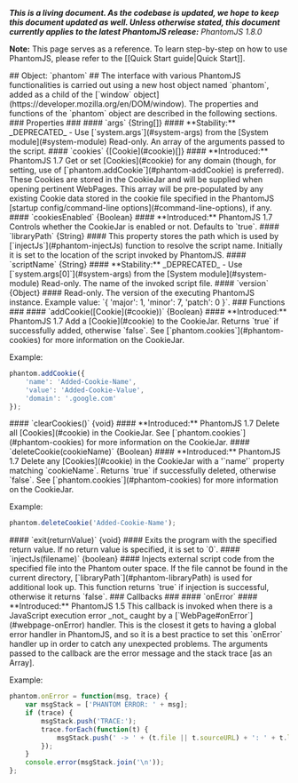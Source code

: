 _**This is a living document. As the codebase is updated, we hope to keep this document updated as well. Unless otherwise stated, this document currently applies to the latest PhantomJS release:** PhantomJS 1.8.0_

**Note:** This page serves as a reference. To learn step-by-step on how to use PhantomJS, please refer to the [[Quick Start guide|Quick Start]].

<a name="phantom" />
## Object: `phantom` ##
The interface with various PhantomJS functionalities is carried out using a new host object named `phantom`, added as a child of the [`window` object](https://developer.mozilla.org/en/DOM/window). The properties and functions of the `phantom` object are described in the following sections.

<a name="phantom-properties" />
### Properties ###

<a name="phantom-args" />
#### `args` {String[]} ####
**Stability:** _DEPRECATED_ - Use [`system.args`](#system-args) from the [System module](#system-module)  
Read-only. An array of the arguments passed to the script.

<a name="phantom-cookies" />
#### `cookies` {[Cookie](#cookie)[]} ####
**Introduced:** PhantomJS 1.7  
Get or set [Cookies](#cookie) for any domain (though, for setting, use of [`phantom.addCookie`](#phantom-addCookie) is preferred). These Cookies are stored in the CookieJar and will be supplied when opening pertinent WebPages. This array will be pre-populated by any existing Cookie data stored in the cookie file specified in the PhantomJS [startup config/command-line options](#command-line-options), if any.

<a name="phantom-cookiesEnabled" />
#### `cookiesEnabled` {Boolean} ####
**Introduced:** PhantomJS 1.7  
Controls whether the CookieJar is enabled or not.  Defaults to `true`.

<a name="phantom-libraryPath" />
#### `libraryPath` {String} ####
This property stores the path which is used by [`injectJs`](#phantom-injectJs) function to resolve the script name. Initially it is set to the location of the script invoked by PhantomJS.

<a name="phantom-scriptName" />
#### `scriptName` {String} ####
**Stability:** _DEPRECATED_ - Use [`system.args[0]`](#system-args) from the [System module](#system-module)  
Read-only. The name of the invoked script file.

<a name="phantom-version" />
#### `version` {Object} ####
Read-only. The version of the executing PhantomJS instance. Example value: `{ 'major': 1, 'minor': 7, 'patch': 0 }`.

<a name="phantom-functions" />
### Functions ###

<a name="phantom-addCookie" />
#### `addCookie([Cookie](#cookie))` {Boolean} ####
**Introduced:** PhantomJS 1.7  
Add a [Cookie](#cookie) to the CookieJar.  Returns `true` if successfully added, otherwise `false`. See [`phantom.cookies`](#phantom-cookies) for more information on the CookieJar.

Example:
```js
phantom.addCookie({
    'name': 'Added-Cookie-Name',
    'value': 'Added-Cookie-Value',
    'domain': '.google.com'
});
```


<a name="phantom-clearCookies" />
#### `clearCookies()` {void} ####
**Introduced:** PhantomJS 1.7  
Delete all [Cookies](#cookie) in the CookieJar. See [`phantom.cookies`](#phantom-cookies) for more information on the CookieJar.

<a name="phantom-deleteCookie" />
#### `deleteCookie(cookieName)` {Boolean} ####
**Introduced:** PhantomJS 1.7  
Delete any [Cookies](#cookie) in the CookieJar with a '`name'` property matching `cookieName`. Returns `true` if successfully deleted, otherwise `false`. See [`phantom.cookies`](#phantom-cookies) for more information on the CookieJar.

Example:
```js
phantom.deleteCookie('Added-Cookie-Name');
```


<a name="phantom-exit" />
#### `exit(returnValue)` {void} ####
Exits the program with the specified return value. If no return value is specified, it is set to `0`.

<a name="phantom-injectJs" />
#### `injectJs(filename)` {boolean} ####
Injects external script code from the specified file into the Phantom outer space. If the file cannot be found in the current directory, [`libraryPath`](#phantom-libraryPath) is used for additional look up. This function returns `true` if injection is successful, otherwise it returns `false`.


<a name="phantom-callbacks" />
### Callbacks ###

<a name="phantom-onError" />
#### `onError` ####
**Introduced:** PhantomJS 1.5  
This callback is invoked when there is a JavaScript execution error _not_ caught by a [`WebPage#onError`](#webpage-onError) handler. This is the closest it gets to having a global error handler in PhantomJS, and so it is a best practice to set this `onError` handler up in order to catch any unexpected problems. The arguments passed to the callback are the error message and the stack trace [as an Array].

Example:
```js
phantom.onError = function(msg, trace) {
    var msgStack = ['PHANTOM ERROR: ' + msg];
    if (trace) {
        msgStack.push('TRACE:');
        trace.forEach(function(t) {
            msgStack.push(' -> ' + (t.file || t.sourceURL) + ': ' + t.line + (t.function ? ' (in function ' + t.function + ')' : ''));
        });
    }
    console.error(msgStack.join('\n'));
};
```